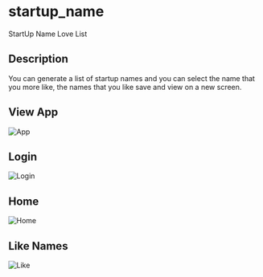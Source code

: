 # startup_name

StartUp Name Love List

## Description

You can generate a list of startup names and
you can select the name that you more like,
the names that you like save and view on a new screen.

## View App
![App](./source/view.gif=540x960)

## Login
![Login](./source/login.png=540x960)

## Home
![Home](./source/home.png=540x960)

## Like Names
![Like](./source/like.png=540x960)
